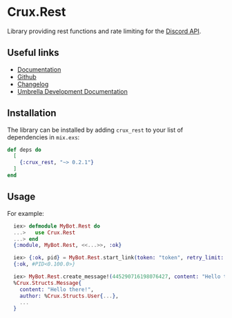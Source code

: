 # Crux.Rest

Library providing rest functions and rate limiting for the [Discord API](https://discordapp.com/developers).

## Useful links

 - [Documentation](https://hexdocs.pm/crux_rest/0.2.1/)
 - [Github](https://github.com/SpaceEEC/crux_rest/)
 - [Changelog](https://github.com/SpaceEEC/crux_rest/releases/tag/0.2.1/)
 - [Umbrella Development Documentation](https://crux.randomly.space/)

## Installation

The library can be installed by adding `crux_rest` to your list of dependencies in `mix.exs`:

```elixir
def deps do
  [
    {:crux_rest, "~> 0.2.1"}
  ]
end
```

## Usage

For example:

```elixir
  iex> defmodule MyBot.Rest do
  ...>   use Crux.Rest
  ...> end
  {:module, MyBot.Rest, <<...>>, :ok}

  iex> {:ok, pid} = MyBot.Rest.start_link(token: "token", retry_limit: 3)
  {:ok, #PID<0.100.0>}

  iex> MyBot.Rest.create_message!(445290716198076427, content: "Hello there!")
  %Crux.Structs.Message{
    content: "Hello there!",
    author: %Crux.Structs.User{...},
    ...
  }
```